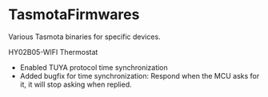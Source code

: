 # TasmotaFirmwares
Various Tasmota binaries for specific devices.

HY02B05-WIFI Thermostat
- Enabled TUYA protocol time synchronization
- Added bugfix for time synchronization: Respond when the MCU asks for it, it will stop asking when replied.
